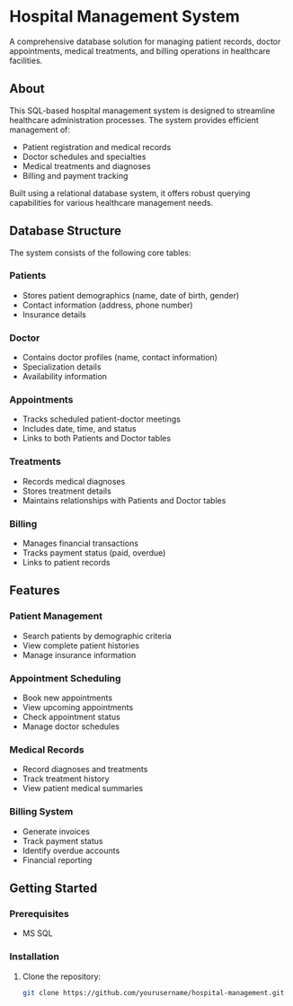 # Hospital Management System

A comprehensive database solution for managing patient records, doctor appointments, medical treatments, and billing operations in healthcare facilities.

## About

This SQL-based hospital management system is designed to streamline healthcare administration processes. The system provides efficient management of:
- Patient registration and medical records
- Doctor schedules and specialties
- Medical treatments and diagnoses
- Billing and payment tracking

Built using a relational database system, it offers robust querying capabilities for various healthcare management needs.

## Database Structure

The system consists of the following core tables:

### Patients
- Stores patient demographics (name, date of birth, gender)
- Contact information (address, phone number)
- Insurance details

### Doctor
- Contains doctor profiles (name, contact information)
- Specialization details
- Availability information

### Appointments
- Tracks scheduled patient-doctor meetings
- Includes date, time, and status
- Links to both Patients and Doctor tables

### Treatments
- Records medical diagnoses
- Stores treatment details
- Maintains relationships with Patients and Doctor tables

### Billing
- Manages financial transactions
- Tracks payment status (paid, overdue)
- Links to patient records

## Features

### Patient Management
- Search patients by demographic criteria
- View complete patient histories
- Manage insurance information

### Appointment Scheduling
- Book new appointments
- View upcoming appointments
- Check appointment status
- Manage doctor schedules

### Medical Records
- Record diagnoses and treatments
- Track treatment history
- View patient medical summaries

### Billing System
- Generate invoices
- Track payment status
- Identify overdue accounts
- Financial reporting

## Getting Started

### Prerequisites
- MS SQL

### Installation
1. Clone the repository:
   ```bash
   git clone https://github.com/yourusername/hospital-management.git
